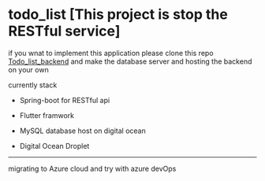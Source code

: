# todo_list [This project is stop the RESTful service]

if you wnat to implement this application please clone this repo [Todo_list_backend](https://github.com/oat431/Todo_list_backend) and make the database server and hosting the backend on your own

currently stack

- Spring-boot for RESTful api

- Flutter framwork

- MySQL database host on digital ocean

- Digital Ocean Droplet


---

migrating to Azure cloud and try with azure devOps
